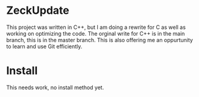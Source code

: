 # ZeckUpdate
This project was written in C++, but I am doing a rewrite for C as well as working on optimizing the code. The orginal write for C++ is in the main branch, this is in the master branch. This is also offering me an oppurtunity to learn and use Git efficiently.

# Install
This needs work, no install method yet.

